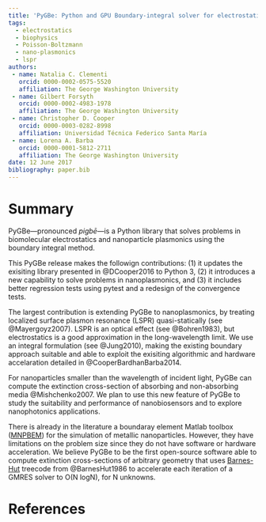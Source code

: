 ```yaml
---
title: 'PyGBe: Python and GPU Boundary-integral solver for electrostatics'
tags:
  - electrostatics
  - biophysics
  - Poisson-Boltzmann
  - nano-plasmonics
  - lspr
authors:
 - name: Natalia C. Clementi
   orcid: 0000-0002-0575-5520
   affiliation: The George Washington University
 - name: Gilbert Forsyth
   orcid: 0000-0002-4983-1978
   affiliation: The George Washington University
 - name: Christopher D. Cooper
   orcid: 0000-0003-0282-8998
   affiliation: Universidad Técnica Federico Santa María
 - name: Lorena A. Barba
   orcid: 0000-0001-5812-2711
   affiliation: The George Washington University
date: 12 June 2017
bibliography: paper.bib
---
```


# Summary

PyGBe—pronounced _pigbē_—is a Python library that solves problems in 
biomolecular electrostatics and nanoparticle plasmonics
using the boundary integral method.

This PyGBe release makes the followign contributions:
(1) it updates the exisiting library presented in @DCooper2016 to Python 3,
(2) it introduces a new capability to solve problems in nanoplasmonics, and 
(3) it includes better regression tests using pytest and a redesign of the convergence tests.


The largest contribution is extending PyGBe to nanoplasmonics, 
by treating localized surface plasmon resonance (LSPR)
quasi-statically (see @Mayergoyz2007). LSPR is an optical
effect (see @Bohren1983), but electrostatics is a good approximation in the long-wavelength
limit. We use an integral formulation (see @Jung2010), making the existing boundary
approach suitable and able to exploit the exisiting algorithmic and hardware 
accelaration detailed in @CooperBardhanBarba2014.

For nanoparticles smaller than the wavelength of incident light, PyGBe 
can compute the extinction cross-section of absorbing and non-absorbing media
@Mishchenko2007. We plan to use this new feature of PyGBe to study the 
suitability and performance of nanobiosensors and to explore nanophotonics 
applications.

There is already in the literature a boundaray element Matlab toolbox ([MNPBEM](http://physik.uni-graz.at/mnpbem/#1))
for the simulation of metallic nanoparticles. However, they have limitations on
the problem size since they do not have software or hardware acceleration. We 
believe PyGBe to be the first open-source software able to compute extinction
cross-sections of arbitrary geometry that uses 
[Barnes-Hut](https://en.wikipedia.org/wiki/Barnes–Hut_simulation) treecode from
@BarnesHut1986 to accelerate each iteration of a GMRES solver to O(N logN), for N unknowns. 

# References
